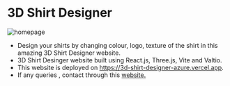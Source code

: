 # 3D Shirt Designer
![homepage](https://github.com/SamarthHChinivar/3d-shirt-designer/assets/104615876/e4bc3f63-6b55-4741-be35-280d42cf7a88)
</br>
- Design your shirts by changing colour, logo, texture of the shirt in this amazing 3D Shirt Designer website.
- 3D Shirt Desinger website built using React.js, Three.js, Vite and Valtio.
- This website is deployed on <a href='https://3d-shirt-designer-azure.vercel.app'>https://3d-shirt-designer-azure.vercel.app</a>.
- If any queries , contact through this <a href='http://samarth-portfolio-website.000webhostapp.com/#contact' target='_blank' rel="noreopener">website.</a>
